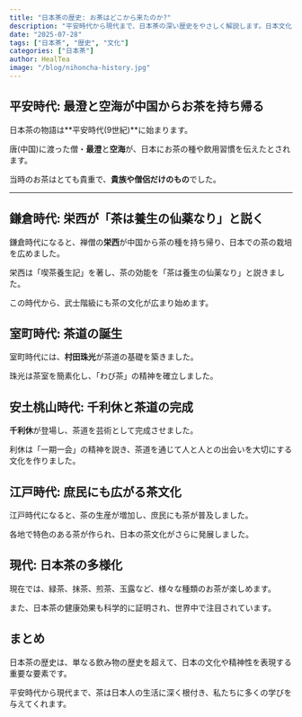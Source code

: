 ```yaml
---
title: "日本茶の歴史: お茶はどこから来たのか?"
description: "平安時代から現代まで、日本茶の深い歴史をやさしく解説します。日本文化に興味のある方、必読!"
date: "2025-07-28"
tags: ["日本茶", "歴史", "文化"]
categories: ["日本茶"]
author: HealTea
image: "/blog/nihoncha-history.jpg"
---
```


## 平安時代: 最澄と空海が中国からお茶を持ち帰る

日本茶の物語は**平安時代(9世紀)**に始まります。

唐(中国)に渡った僧・**最澄**と**空海**が、日本にお茶の種や飲用習慣を伝えたとされます。

当時のお茶はとても貴重で、**貴族や僧侶だけのもの**でした。

---

## 鎌倉時代: 栄西が「茶は養生の仙薬なり」と説く

鎌倉時代になると、禅僧の**栄西**が中国から茶の種を持ち帰り、日本での茶の栽培を広めました。

栄西は「喫茶養生記」を著し、茶の効能を「茶は養生の仙薬なり」と説きました。

この時代から、武士階級にも茶の文化が広まり始めます。

## 室町時代: 茶道の誕生

室町時代には、**村田珠光**が茶道の基礎を築きました。

珠光は茶室を簡素化し、「わび茶」の精神を確立しました。

## 安土桃山時代: 千利休と茶道の完成

**千利休**が登場し、茶道を芸術として完成させました。

利休は「一期一会」の精神を説き、茶道を通じて人と人との出会いを大切にする文化を作りました。

## 江戸時代: 庶民にも広がる茶文化

江戸時代になると、茶の生産が増加し、庶民にも茶が普及しました。

各地で特色のある茶が作られ、日本の茶文化がさらに発展しました。

## 現代: 日本茶の多様化

現在では、緑茶、抹茶、煎茶、玉露など、様々な種類のお茶が楽しめます。

また、日本茶の健康効果も科学的に証明され、世界中で注目されています。

## まとめ

日本茶の歴史は、単なる飲み物の歴史を超えて、日本の文化や精神性を表現する重要な要素です。

平安時代から現代まで、茶は日本人の生活に深く根付き、私たちに多くの学びを与えてくれます。 